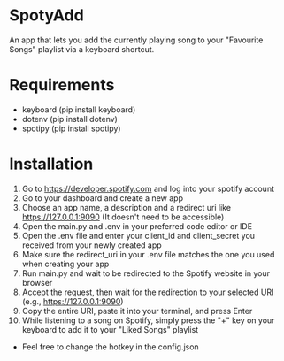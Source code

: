 # SpotyAdd
An app that lets you add the currently playing song to your "Favourite Songs" playlist via a keyboard shortcut.

# Requirements
- keyboard (pip install keyboard)
- dotenv (pip install dotenv)
- spotipy (pip install spotipy)

# Installation
1. Go to https://developer.spotify.com and log into your spotify account
2. Go to your dashboard and create a new app
3. Choose an app name, a description and a redirect uri like https://127.0.0.1:9090 (It doesn't need to be accessible)
4. Open the main.py and .env in your preferred code editor or IDE
5. Open the .env file and enter your client_id and client_secret you received from your newly created app
6. Make sure the redirect_uri in your .env file matches the one you used when creating your app
7. Run main.py and wait to be redirected to the Spotify website in your browser
8. Accept the request, then wait for the redirection to your selected URI (e.g., https://127.0.0.1:9090)
9. Copy the entire URI, paste it into your terminal, and press Enter
11. While listening to a song on Spotify, simply press the "+" key on your keyboard to add it to your "Liked Songs" playlist
- Feel free to change the hotkey in the config.json
